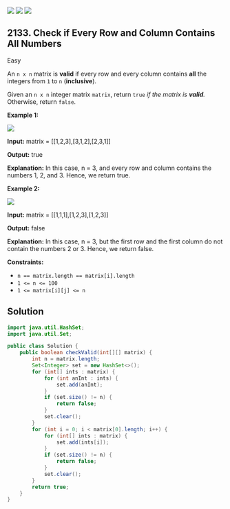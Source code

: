 [![](https://img.shields.io/github/stars/javadev/LeetCode-in-Java?label=Stars&style=flat-square)](https://github.com/javadev/LeetCode-in-Java)
[![](https://img.shields.io/github/forks/javadev/LeetCode-in-Java?label=Fork%20me%20on%20GitHub%20&style=flat-square)](https://github.com/javadev/LeetCode-in-Java/fork)
[![](https://img.shields.io/badge/-LeetCode%20in%20Kotlin-blue?style=flat-square)](https://github.com/javadev/LeetCode-in-Kotlin)

## 2133\. Check if Every Row and Column Contains All Numbers

Easy

An `n x n` matrix is **valid** if every row and every column contains **all** the integers from `1` to `n` (**inclusive**).

Given an `n x n` integer matrix `matrix`, return `true` _if the matrix is **valid**._ Otherwise, return `false`.

**Example 1:**

![](https://assets.leetcode.com/uploads/2021/12/21/example1drawio.png)

**Input:** matrix = \[\[1,2,3],[3,1,2],[2,3,1]]

**Output:** true

**Explanation:** In this case, n = 3, and every row and column contains the numbers 1, 2, and 3. Hence, we return true.

**Example 2:**

![](https://assets.leetcode.com/uploads/2021/12/21/example2drawio.png)

**Input:** matrix = \[\[1,1,1],[1,2,3],[1,2,3]]

**Output:** false

**Explanation:** In this case, n = 3, but the first row and the first column do not contain the numbers 2 or 3. Hence, we return false.

**Constraints:**

*   `n == matrix.length == matrix[i].length`
*   `1 <= n <= 100`
*   `1 <= matrix[i][j] <= n`

## Solution

```java
import java.util.HashSet;
import java.util.Set;

public class Solution {
    public boolean checkValid(int[][] matrix) {
        int n = matrix.length;
        Set<Integer> set = new HashSet<>();
        for (int[] ints : matrix) {
            for (int anInt : ints) {
                set.add(anInt);
            }
            if (set.size() != n) {
                return false;
            }
            set.clear();
        }
        for (int i = 0; i < matrix[0].length; i++) {
            for (int[] ints : matrix) {
                set.add(ints[i]);
            }
            if (set.size() != n) {
                return false;
            }
            set.clear();
        }
        return true;
    }
}
```